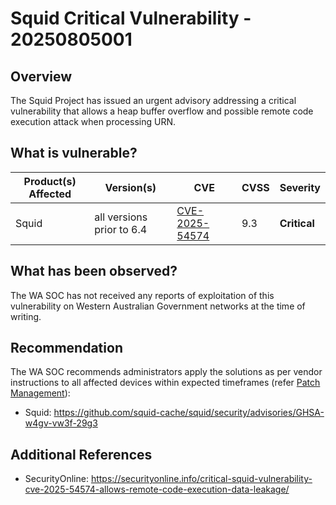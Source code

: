 # Squid Critical Vulnerability - 20250805001 

## Overview

The Squid Project has issued an urgent advisory addressing a critical vulnerability that allows a heap buffer overflow and possible remote code execution attack when processing URN.

## What is vulnerable?

| Product(s) Affected | Version(s) | CVE | CVSS | Severity |
| ------------------- | ---------- | --- | ---- | -------- |
| Squid | all versions prior to 6.4 | [CVE-2025-54574](https://nvd.nist.gov/vuln/detail/CVE-2025-54574) | 9.3 | **Critical** |


## What has been observed?

The WA SOC has not received any reports of exploitation of this vulnerability on Western Australian Government networks at the time of writing.

## Recommendation

The WA SOC recommends administrators apply the solutions as per vendor instructions to all affected devices within expected timeframes (refer [Patch Management](../guidelines/patch-management.md)):

- Squid: <https://github.com/squid-cache/squid/security/advisories/GHSA-w4gv-vw3f-29g3>

## Additional References

- SecurityOnline: <https://securityonline.info/critical-squid-vulnerability-cve-2025-54574-allows-remote-code-execution-data-leakage/>
